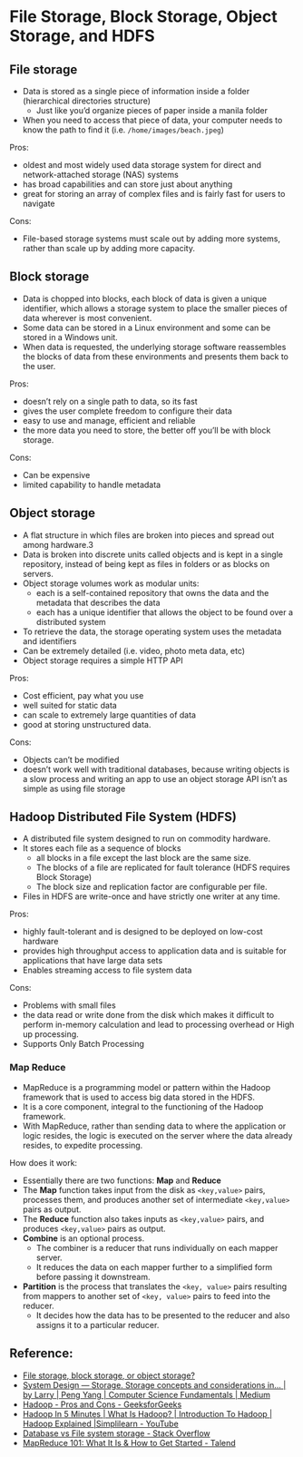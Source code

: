 # File Storage, Block Storage, Object Storage, and HDFS

## File storage

- Data is stored as a single piece of information inside a folder (hierarchical directories structure)
    - Just like you’d organize pieces of paper inside a manila folder
- When you need to access that piece of data, your computer needs to know the path to find it (i.e. `/home/images/beach.jpeg`)

Pros:

- oldest and most widely used data storage system for direct and network-attached storage (NAS) systems
- has broad capabilities and can store just about anything
- great for storing an array of complex files and is fairly fast for users to navigate

Cons:

- File-based storage systems must scale out by adding more systems, rather than scale up by adding more capacity.

## Block storage

- Data is chopped into blocks, each block of data is given a unique identifier, which allows a storage system to place the smaller pieces of data wherever is most convenient.
- Some data can be stored in a Linux environment and some can be stored in a Windows unit.
- When data is requested, the underlying storage software reassembles the blocks of data from these environments and presents them back to the user. 

Pros:

- doesn’t rely on a single path to data, so its fast
- gives the user complete freedom to configure their data
- easy to use and manage, efficient and reliable
- the more data you need to store, the better off you’ll be with block storage.

Cons:

- Can be expensive
- limited capability to handle metadata

## Object storage

- A flat structure in which files are broken into pieces and spread out among hardware.3
- Data is broken into discrete units called objects and is kept in a single repository, instead of being kept as files in folders or as blocks on servers.
- Object storage volumes work as modular units:
    - each is a self-contained repository that owns the data and the metadata that describes the data
    - each has a unique identifier that allows the object to be found over a distributed system
- To retrieve the data, the storage operating system uses the metadata and identifiers
- Can be extremely detailed (i.e. video, photo meta data, etc)
- Object storage requires a simple HTTP API

Pros:

- Cost efficient, pay what you use
- well suited for static data
- can scale to extremely large quantities of data
- good at storing unstructured data.

Cons:

- Objects can’t be modified
- doesn’t work well with traditional databases, because writing objects is a slow process and writing an app to use an object storage API isn’t as simple as using file storage

## Hadoop Distributed File System (HDFS)

- A distributed file system designed to run on commodity hardware.
- It stores each file as a sequence of blocks
    - all blocks in a file except the last block are the same size. 
    - The blocks of a file are replicated for fault tolerance (HDFS requires Block Storage)
    - The block size and replication factor are configurable per file.
- Files in HDFS are write-once and have strictly one writer at any time.

Pros:

- highly fault-tolerant and is designed to be deployed on low-cost hardware
- provides high throughput access to application data and is suitable for applications that have large data sets
- Enables streaming access to file system data

Cons:

- Problems with small files
- the data read or write done from the disk which makes it difficult to perform in-memory calculation and lead to processing overhead or High up processing.
- Supports Only Batch Processing

### Map Reduce

- MapReduce is a programming model or pattern within the Hadoop framework that is used to access big data stored in the HDFS.
- It is a core component, integral to the functioning of the Hadoop framework.
- With MapReduce, rather than sending data to where the application or logic resides, the logic is executed on the server where the data already resides, to expedite processing.

How does it work:

- Essentially there are two functions: **Map** and **Reduce**
- The **Map** function takes input from the disk as `<key,value>` pairs, processes them, and produces another set of intermediate `<key,value>` pairs as output.
- The **Reduce** function also takes inputs as `<key,value>` pairs, and produces `<key,value>` pairs as output.
- **Combine** is an optional process. 
    - The combiner is a reducer that runs individually on each mapper server. 
    - It reduces the data on each mapper further to a simplified form before passing it downstream.
- **Partition** is the process that translates the `<key, value>` pairs resulting from mappers to another set of `<key, value>` pairs to feed into the reducer. 
    - It decides how the data has to be presented to the reducer and also assigns it to a particular reducer.


## Reference:

- [File storage, block storage, or object storage?](https://www.redhat.com/en/topics/data-storage/file-block-object-storage)
- [System Design — Storage. Storage concepts and considerations in… \| by Larry | Peng Yang | Computer Science Fundamentals | Medium](https://medium.com/must-know-computer-science/system-desing-storage-d8ef4a8d952c)
- [Hadoop - Pros and Cons - GeeksforGeeks](https://www.geeksforgeeks.org/hadoop-pros-and-cons/)
- [Hadoop In 5 Minutes \| What Is Hadoop? | Introduction To Hadoop | Hadoop Explained |Simplilearn - YouTube](https://www.youtube.com/watch?v=aReuLtY0YMI&ab_channel=Simplilearn)
- [Database vs File system storage - Stack Overflow](https://stackoverflow.com/questions/38120895/database-vs-file-system-storage)
- [MapReduce 101: What It Is & How to Get Started - Talend](https://www.talend.com/resources/what-is-mapreduce/)
